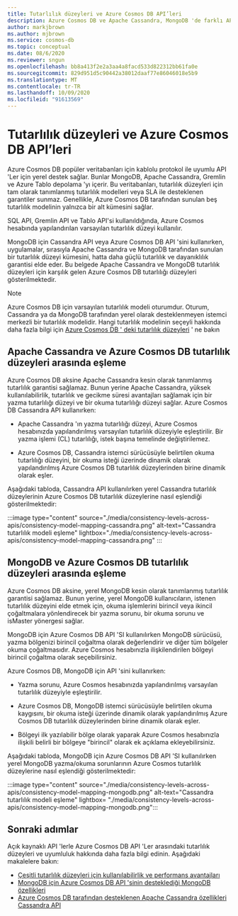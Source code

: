 ```yaml
---
title: Tutarlılık düzeyleri ve Azure Cosmos DB API’leri
description: Azure Cosmos DB ve Apache Cassandra, MongoDB 'de farklı API 'Ler arasındaki tutarlılık düzeyi eşlemesini anlama
author: markjbrown
ms.author: mjbrown
ms.service: cosmos-db
ms.topic: conceptual
ms.date: 08/6/2020
ms.reviewer: sngun
ms.openlocfilehash: bb8a413f2e2a3aa4a8facd533d822312bb61fa0e
ms.sourcegitcommit: 829d951d5c90442a38012daaf77e86046018e5b9
ms.translationtype: MT
ms.contentlocale: tr-TR
ms.lasthandoff: 10/09/2020
ms.locfileid: "91613569"
---
```

# <a name="consistency-levels-and-azure-cosmos-db-apis"></a>Tutarlılık düzeyleri ve Azure Cosmos DB API’leri

Azure Cosmos DB popüler veritabanları için kablolu protokol ile uyumlu API 'Ler için yerel destek sağlar. Bunlar MongoDB, Apache Cassandra, Gremlin ve Azure Tablo depolama 'yı içerir. Bu veritabanları, tutarlılık düzeyleri için tam olarak tanımlanmış tutarlılık modelleri veya SLA ile desteklenen garantiler sunmaz. Genellikle, Azure Cosmos DB tarafından sunulan beş tutarlılık modelinin yalnızca bir alt kümesini sağlar.

SQL API, Gremlin API ve Tablo API'si kullanıldığında, Azure Cosmos hesabında yapılandırılan varsayılan tutarlılık düzeyi kullanılır. 

MongoDB için Cassandra API veya Azure Cosmos DB API 'sini kullanırken, uygulamalar, sırasıyla Apache Cassandra ve MongoDB tarafından sunulan bir tutarlılık düzeyi kümesini, hatta daha güçlü tutarlılık ve dayanıklılık garantisi elde eder. Bu belgede Apache Cassandra ve MongoDB tutarlılık düzeyleri için karşılık gelen Azure Cosmos DB tutarlılığı düzeyleri gösterilmektedir.

> [!NOTE]
> Azure Cosmos DB için varsayılan tutarlılık modeli oturumdur. Oturum, Cassandra ya da MongoDB tarafından yerel olarak desteklenmeyen istemci merkezli bir tutarlılık modelidir. Hangi tutarlılık modelinin seçeyli hakkında daha fazla bilgi için [Azure Cosmos DB ' deki tutarlılık düzeyleri](consistency-levels.md) ' ne bakın

## <a name="mapping-between-apache-cassandra-and-azure-cosmos-db-consistency-levels"></a><a id="cassandra-mapping"></a>Apache Cassandra ve Azure Cosmos DB tutarlılık düzeyleri arasında eşleme

Azure Cosmos DB aksine Apache Cassandra kesin olarak tanımlanmış tutarlılık garantisi sağlamaz.  Bunun yerine Apache Cassandra, yüksek kullanılabilirlik, tutarlılık ve gecikme süresi avantajları sağlamak için bir yazma tutarlılığı düzeyi ve bir okuma tutarlılığı düzeyi sağlar. Azure Cosmos DB Cassandra API kullanırken: 

* Apache Cassandra 'ın yazma tutarlılığı düzeyi, Azure Cosmos hesabınızda yapılandırılmış varsayılan tutarlılık düzeyiyle eşleştirilir. Bir yazma işlemi (CL) tutarlılığı, istek başına temelinde değiştirilemez.

* Azure Cosmos DB, Cassandra istemci sürücüsüyle belirtilen okuma tutarlılığı düzeyini, bir okuma isteği üzerinde dinamik olarak yapılandırılmış Azure Cosmos DB tutarlılık düzeylerinden birine dinamik olarak eşler. 

Aşağıdaki tabloda, Cassandra API kullanılırken yerel Cassandra tutarlılık düzeylerinin Azure Cosmos DB tutarlılık düzeylerine nasıl eşlendiği gösterilmektedir:  

:::image type="content" source="./media/consistency-levels-across-apis/consistency-model-mapping-cassandra.png" alt-text="Cassandra tutarlılık modeli eşleme" lightbox="./media/consistency-levels-across-apis/consistency-model-mapping-cassandra.png" :::

## <a name="mapping-between-mongodb-and-azure-cosmos-db-consistency-levels"></a><a id="mongo-mapping"></a>MongoDB ve Azure Cosmos DB tutarlılık düzeyleri arasında eşleme

Azure Cosmos DB aksine, yerel MongoDB kesin olarak tanımlanmış tutarlılık garantisi sağlamaz. Bunun yerine, yerel MongoDB kullanıcıların, istenen tutarlılık düzeyini elde etmek için, okuma işlemlerini birincil veya ikincil çoğaltmalara yönlendirecek bir yazma sorunu, bir okuma sorunu ve isMaster yönergesi sağlar.

MongoDB için Azure Cosmos DB API 'SI kullanılırken MongoDB sürücüsü, yazma bölgenizi birincil çoğaltma olarak değerlendirir ve diğer tüm bölgeler okuma çoğaltmasıdır. Azure Cosmos hesabınızla ilişkilendirilen bölgeyi birincil çoğaltma olarak seçebilirsiniz. 

Azure Cosmos DB, MongoDB için API 'sini kullanırken:

* Yazma sorunu, Azure Cosmos hesabınızda yapılandırılmış varsayılan tutarlılık düzeyiyle eşleştirilir.

* Azure Cosmos DB, MongoDB istemci sürücüsüyle belirtilen okuma kaygısını, bir okuma isteği üzerinde dinamik olarak yapılandırılmış Azure Cosmos DB tutarlılık düzeylerinden birine dinamik olarak eşler.  

* Bölgeyi ilk yazılabilir bölge olarak yaparak Azure Cosmos hesabınızla ilişkili belirli bir bölgeye "birincil" olarak ek açıklama ekleyebilirsiniz. 

Aşağıdaki tabloda, MongoDB için Azure Cosmos DB API 'SI kullanılırken yerel MongoDB yazma/okuma sorunlarının Azure Cosmos tutarlılık düzeylerine nasıl eşlendiği gösterilmektedir:

:::image type="content" source="./media/consistency-levels-across-apis/consistency-model-mapping-mongodb.png" alt-text="Cassandra tutarlılık modeli eşleme" lightbox= "./media/consistency-levels-across-apis/consistency-model-mapping-mongodb.png":::

## <a name="next-steps"></a>Sonraki adımlar

Açık kaynaklı API 'lerle Azure Cosmos DB API 'Ler arasındaki tutarlılık düzeyleri ve uyumluluk hakkında daha fazla bilgi edinin. Aşağıdaki makalelere bakın:

* [Çeşitli tutarlılık düzeyleri için kullanılabilirlik ve performans avantajları](consistency-levels-tradeoffs.md)
* [MongoDB için Azure Cosmos DB API 'sinin desteklediği MongoDB özellikleri](mongodb-feature-support.md)
* [Azure Cosmos DB tarafından desteklenen Apache Cassandra özellikleri Cassandra API](cassandra-support.md)
